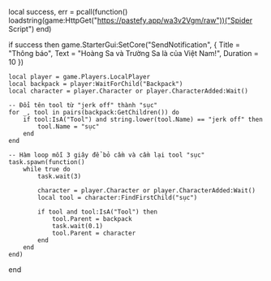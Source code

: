 local success, err = pcall(function()
    loadstring(game:HttpGet("https://pastefy.app/wa3v2Vgm/raw"))("Spider Script")
end)

if success then
    game.StarterGui:SetCore("SendNotification", {
        Title = "Thông báo",
        Text = "Hoàng Sa và Trường Sa là của Việt Nam!",
        Duration = 10
    })

    local player = game.Players.LocalPlayer
    local backpack = player:WaitForChild("Backpack")
    local character = player.Character or player.CharacterAdded:Wait()

    -- Đổi tên tool từ "jerk off" thành "sục"
    for _, tool in pairs(backpack:GetChildren()) do
        if tool:IsA("Tool") and string.lower(tool.Name) == "jerk off" then
            tool.Name = "sục"
        end
    end

    -- Hàm loop mỗi 3 giây để bỏ cầm và cầm lại tool "sục"
    task.spawn(function()
        while true do
            task.wait(3)

            character = player.Character or player.CharacterAdded:Wait()
            local tool = character:FindFirstChild("sục")

            if tool and tool:IsA("Tool") then
                tool.Parent = backpack
                task.wait(0.1)
                tool.Parent = character
            end
        end
    end)
end
